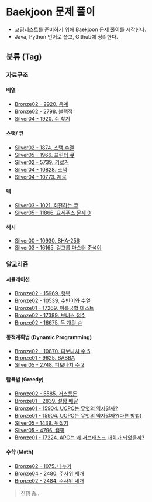 # Baekjoon 문제 풀이
  
+ 코딩테스트를 준비하기 위해 Baekjoon 문제 풀이를 시작한다.
+ Java, Python 언어로 풀고, Github에 정리한다.  
    
## 분류 (Tag)

### 자료구조

#### 배열

+ [Bronze02 - 2920. 음계](https://github.com/MIN-04/CodingTest-Baekjoon/blob/master/Tag/Array/no2920.py "Bronze02 - 2920. 음계")
+ [Bronze02 - 2798. 블랙잭](https://github.com/MIN-04/CodingTest-Baekjoon/blob/master/Tag/Array/no2798.py "Bronze02 - 2798. 블랙잭")
+ [Silver04 - 1920. 수 찾기](https://github.com/MIN-04/CodingTest-Baekjoon/blob/master/Tag/Array/no1920.py "Silver04 - 1920. 수 찾기")

#### 스택/ 큐

+ [Silver02 - 1874. 스택 수열](https://github.com/MIN-04/CodingTest-Baekjoon/blob/master/Tag/StackQueue/no1874.py "Silver02 - 1874. 스택 수열")
+ [Silver05 - 1966. 프린터 큐](https://github.com/MIN-04/CodingTest-Baekjoon/blob/master/Tag/StackQueue/no1966.py "Silver05 - 1966. 프린터 큐")
+ [Silver02 - 5739. 키로거](https://github.com/MIN-04/CodingTest-Baekjoon/blob/master/Tag/StackQueue/no5397.py "Silver02 - 5739. 키로거")
+ [Silver04 - 10828. 스택](https://github.com/MIN-04/CodingTest-Baekjoon/blob/master/Tag/StackQueue/no10828.py "Silver04 - 10828. 스택")
+ [Silver04 - 10773. 제로](https://github.com/MIN-04/CodingTest-Baekjoon/blob/master/Tag/StackQueue/no10773.py "Silver04 - 10773. 제로")

#### 덱

+ [Silver03 - 1021. 회전하는 큐](https://github.com/MIN-04/CodingTest-Baekjoon/blob/master/Tag/Deque/no1021.py "Silver03 - 1021. 회전하는 큐")
+ [Silver05 - 11866. 요세푸스 문제 0](https://github.com/MIN-04/CodingTest-Baekjoon/blob/master/Tag/Deque/no11866.py "Silver05 - 11866. 요세푸스 문제 0")

#### 해시

+ [Silver00 - 10930. SHA-256](https://github.com/MIN-04/CodingTest-Baekjoon/blob/master/Tag/Hash/no10930.py "Silver00 - 10930. SHA-256")
+ [Silver03 - 16165. 걸그룹 마스터 준석이](https://github.com/MIN-04/CodingTest-Baekjoon/blob/master/Tag/Hash/no16165.py "Silver03 - 16165. 걸그룹 마스터 준석이")

### 알고리즘

#### 시뮬레이션

+ [Bronze02 - 15969. 행복](https://github.com/MIN-04/CodingTest-Baekjoon/blob/master/Tag/Simulation/no15969.py "Bronze02 - 15969. 행복")
+ [Bronze02 - 10539. 수빈이와 수열](https://github.com/MIN-04/CodingTest-Baekjoon/blob/master/Tag/Simulation/no10539.py "Bronze02 - 10539. 수빈이와 수열")
+ [Bronze01 - 17269. 이름궁합 테스트](https://github.com/MIN-04/CodingTest-Baekjoon/blob/master/Tag/Simulation/no17269.py "Bronze01 - 17269. 이름궁합 테스트")
+ [Bronze02 - 17389. 보너스 점수](https://github.com/MIN-04/CodingTest-Baekjoon/blob/master/Tag/Simulation/no17389.py "Bronze02 - 17389. 보너스 점수")
+ [Bronze02 - 16675. 두 개의 손](https://github.com/MIN-04/CodingTest-Baekjoon/blob/master/Tag/Simulation/no16675.py "Bronze02 - 16675. 두 개의 손")

#### 동적계획법 (Dynamic Programming)
  
+ [Bronze02 - 10870. 피보나치 수 5](https://github.com/MIN-04/CodingTest-Baekjoon/blob/master/Tag/DP/No10870.java "Bronze02 - 10870. 피보나치 수 5")
+ [Bronze01 - 9625. BABBA](https://github.com/MIN-04/CodingTest-Baekjoon/blob/master/Tag/DP/No9625.java "Bronze01 - 9625. BABBA")
+ [Silver05 - 2748. 피보나치 수 2](https://github.com/MIN-04/CodingTest-Baekjoon/blob/master/Tag/DP/No2748.java "Silver05 - 2748. 피보나치 수 2")
  
#### 탐욕법 (Greedy)
  
+ [Bronze02 - 5585. 거스름돈](https://github.com/MIN-04/CodingTest-Baekjoon/blob/master/Tag/Greedy/No5585.java "Bronze02 - 5585. 거스름돈")
+ [Bronze01 - 2839. 설탕 배달](https://github.com/MIN-04/CodingTest-Baekjoon/blob/master/Tag/Greedy/No2839.java "Bronze01 - 2839. 설탕 배달")
+ [Bronze01 - 15904. UCPC는 무엇의 약자일까?](https://github.com/MIN-04/CodingTest-Baekjoon/blob/master/Tag/Greedy/No15904.java "Bronze01 - 15904. UCPC는 무엇의 약자일까?")
+ [Bronze01 - 15904. UCPC는 무엇의 약자일까?(다른 방법)](https://github.com/MIN-04/CodingTest-Baekjoon/blob/master/Tag/Greedy/No15904_2.java "Bronze01 - 15904. UCPC는 무엇의 약자일까?(다른 방법)")
+ [Silver05 - 1439. 뒤집기](https://github.com/MIN-04/CodingTest-Baekjoon/blob/master/Tag/Greedy/No1439.java "Silver05 - 1439. 뒤집기")
+ [Silver05 - 4796. 캠핑](https://github.com/MIN-04/CodingTest-Baekjoon/blob/master/Tag/Greedy/No4796.java "Silver05 - 4796. 캠핑")
+ [Bronze01 - 17224. APC는 왜 서브태스크 대회가 되었을까?](https://github.com/MIN-04/CodingTest-Baekjoon/blob/master/Tag/Greedy/no17224.py "Bronze01 - 17224. APC는 왜 서브태스크 대회가 되었을까?")
  
#### 수학 (Math)
+ [Bronze02 - 1075. 나누기](https://github.com/MIN-04/CodingTest-Baekjoon/blob/master/Tag/Math/No1075.java "Bronze02 - 1075. 나누기")  
+ [Bronze04 - 2480. 주사위 세개](https://github.com/MIN-04/CodingTest-Baekjoon/blob/master/Tag/Math/no2480.py "Bronze04 - 2480. 주사위 세개") 
+ [Bronze02 - 2484. 주사위 네개](https://github.com/MIN-04/CodingTest-Baekjoon/blob/master/Tag/Math/no2484.py "Bronze02 - 2484. 주사위 네개") 
  
> 진행 중..
